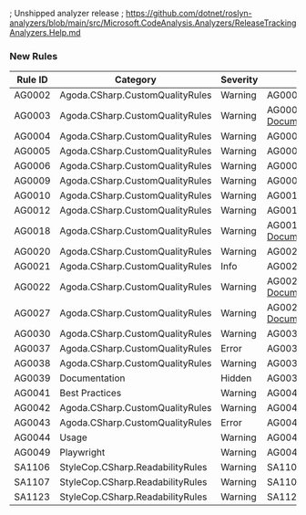 ﻿; Unshipped analyzer release
; https://github.com/dotnet/roslyn-analyzers/blob/main/src/Microsoft.CodeAnalysis.Analyzers/ReleaseTrackingAnalyzers.Help.md

### New Rules

Rule ID | Category | Severity | Notes
--------|----------|----------|-------
AG0002 | Agoda.CSharp.CustomQualityRules | Warning | AG0002PrivateMethodsShouldNotBeTested
AG0003 | Agoda.CSharp.CustomQualityRules | Warning | AG0003HttpContextCannotBePassedAsMethodArgument, [Documentation](https://agoda-com.github.io/standards-c-sharp/services/framework-abstractions.html)
AG0004 | Agoda.CSharp.CustomQualityRules | Warning | AG0004DoNotUseHardCodedStringsToIdentifyTypes, [Documentation](https://agoda-com.github.io/standards-c-sharp/reflection/hard-coded-strings.html)
AG0005 | Agoda.CSharp.CustomQualityRules | Warning | AG0005TestMethodNamesMustFollowConvention, [Documentation](https://agoda-com.github.io/standards-c-sharp/testing/test-method-names-should-clearly-indicate-what-they-are-testing.html)
AG0006 | Agoda.CSharp.CustomQualityRules | Warning | AG0006RegisteredComponentShouldHaveExactlyOnePublicConstructor
AG0009 | Agoda.CSharp.CustomQualityRules | Warning | AG0009IHttpContextAccessorCannotBePassedAsMethodArgument
AG0010 | Agoda.CSharp.CustomQualityRules | Warning | AG0010PreventTestFixtureInheritance, [Documentation](https://agoda-com.github.io/standards-c-sharp/unit-testing/be-wary-of-refactoring-tests.html)
AG0012 | Agoda.CSharp.CustomQualityRules | Warning | AG0012TestMethodMustContainAtLeastOneAssertion, [Documentation](https://agoda-com.github.io/standards-c-sharp/testing/tests-as-a-specification.html)
AG0018 | Agoda.CSharp.CustomQualityRules | Warning | AG0018PermitOnlyCertainPubliclyExposedEnumerables, [Documentation](https://agoda-com.github.io/standards-c-sharp/collections/choosing-collection-implementation.html)
AG0020 | Agoda.CSharp.CustomQualityRules | Warning | AG0020AvoidReturningNullEnumerables, [Documentation](https://agoda-com.github.io/standards-c-sharp/collections/null-empty-enumerables.html)
AG0021 | Agoda.CSharp.CustomQualityRules | Info | AG0021PreferAsyncMethods, [Documentation](https://agoda-com.github.io/standards-c-sharp/async/consume-async-method.html)
AG0022 | Agoda.CSharp.CustomQualityRules | Warning | AG0022DoNotExposeBothSyncAndAsyncVersionsOfMethods, [Documentation](https://agoda-com.github.io/standards-c-sharp/async/expose-async-method.html)
AG0027 | Agoda.CSharp.CustomQualityRules | Warning | AG0027EnsureOnlyDataSeleniumIsUsedToFindElements, [Documentation](https://agoda-com.github.io/standards-c-sharp/gui-testing/data-selenium.html)
AG0030 | Agoda.CSharp.CustomQualityRules | Warning | AG0030PreventUseOfDynamics, [Documentation](https://agoda-com.github.io/standards-c-sharp/code-style/dynamics.html)
AG0037 | Agoda.CSharp.CustomQualityRules | Error | AG0037EnsureSeleniumTestHasOwnedByAttribute
AG0038 | Agoda.CSharp.CustomQualityRules | Warning | AG0038PreventUseOfRegionPreprocessorDirective, [Documentation](https://agoda-com.github.io/standards-c-sharp/code-style/regions.html)
AG0039 | Documentation | Hidden | AG0039MethodLineLengthAnalyzer, [Documentation](https://github.com/agoda-com/AgodaAnalyzers/blob/master/src/Agoda.Analyzers/RuleContent/AG0039MethodLineLengthAnalyzer.html)
AG0041 | Best Practices | Warning | AG0041LogTemplateAnalyzer, [Documentation](https://github.com/agoda-com/AgodaAnalyzers/blob/master/doc/AG0041.md)
AG0042 | Agoda.CSharp.CustomQualityRules | Warning | AG0042QuerySelectorShouldNotBeUsed, [Documentation](https://github.com/agoda-com/AgodaAnalyzers/blob/master/doc/AG0042.md)
AG0043 | Agoda.CSharp.CustomQualityRules | Error | AG0043NoBuildServiceProvider, [Documentation](https://github.com/agoda-com/AgodaAnalyzers/blob/master/doc/AG0043.md)
AG0044 | Usage | Warning | AG0044ForceOptionShouldNotBeUsed
AG0049 | Playwright | Warning | AG0047RedundantScrollBeforeClickAnalyzer, [Documentation](https://github.com/agoda-com/AgodaAnalyzers/blob/master/doc/AG0047.md)
SA1106 | StyleCop.CSharp.ReadabilityRules | Warning | SA1106CodeMustNotContainEmptyStatements
SA1107 | StyleCop.CSharp.ReadabilityRules | Warning | SA1107CodeMustNotContainMultipleStatementsOnOneLine
SA1123 | StyleCop.CSharp.ReadabilityRules | Warning | SA1123DoNotPlaceRegionsWithinElements